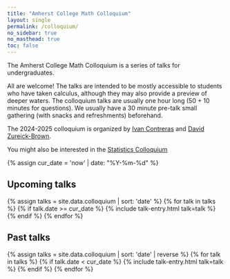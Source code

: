 ```yaml
---
title: "Amherst College Math Colloquium"
layout: single
permalink: /colloquium/
no_sidebar: true
no_masthead: true
toc: false
---
```


<script>
$(document).ready(function() {
  $('.toggle-abstract').click(function() {
    var abstractDiv = $(this).next('.talk-abstract');
    abstractDiv.toggle(); // Toggle visibility

    // Change button text based on visibility
    if (abstractDiv.is(':visible')) {
      $(this).text('Hide Abstract');
    } else {
      $(this).text('Show Abstract');
    }
  });
});
</script>

<script>
$(document).ready(function() {
  $('.toggle-bio').click(function() {
    var abstractDiv = $(this).next('.talk-bio');
    abstractDiv.toggle(); // Toggle visibility

    // Change button text based on visibility
    if (abstractDiv.is(':visible')) {
      $(this).text('Hide Bio');
    } else {
      $(this).text('Show Bio');
    }
  });
});
</script>


<style>
.seminar-talk {
  margin-bottom: 20px;
}

.talk-title {
  display: inline-block;
  margin-right: 10px;
}

.toggle-abstract, .toggle-bio {
  background-color: #007BFF;
  color: white;
  border: none;
  padding: 2px 5px;
  cursor: pointer;
  border-radius: 5px;
}

.toggle-abstract:hover {
  background-color: #0056b3;
}
</style>

The Amherst College Math Colloquium is a series of talks for undergraduates.

All are welcome! The talks are intended to be mostly accessible to students who have taken calculus, although they may also provide a preview of deeper waters. The colloquium talks are usually one hour long (50 + 10 minutes for questions). We usually have a 30 minute pre-talk small gathering (with snacks and refreshments) beforehand.

The 2024-2025 colloquium is organized by [Ivan Contreras](https://icontreraspalacios.people.amherst.edu/) and [David Zureick-Brown](https://dmzb.github.io/).

You might also be interested in the [Statistics Colloquium](https://nhorton.people.amherst.edu/colloquia/)


{% assign cur_date = 'now' | date: "%Y-%m-%d" %}
## Upcoming talks
{% assign talks = site.data.colloquium | sort: 'date' %}
{% for talk in talks %}
  {% if talk.date >= cur_date %} {% include talk-entry.html talk=talk %} {% endif %}
{% endfor %}

## Past talks
{% assign talks = site.data.colloquium | sort: 'date' | reverse %}
{% for talk in talks %}
  {% if talk.date < cur_date %} {% include talk-entry.html talk=talk %} {% endif %}
{% endfor %}

